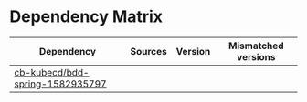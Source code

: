 # Dependency Matrix

Dependency | Sources | Version | Mismatched versions
---------- | ------- | ------- | -------------------
[cb-kubecd/bdd-spring-1582935797](https://github.com/cb-kubecd/bdd-spring-1582935797.git) |  | []() | 
